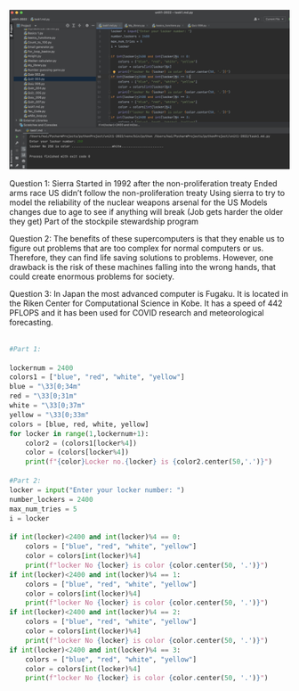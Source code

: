 ![Solution](https://github.com/KaiFig/unit-1/blob/main/task1_test.jpg)


Question 1: 
Sierra 
Started in 1992 after the non-proliferation treaty
Ended arms race
US didn’t follow the non-proliferation treaty
Using sierra to try to model the reliability of the nuclear weapons arsenal for the US
Models changes due to age to see if anything will break (Job gets harder the older they get)
Part of the stockpile stewardship program

Question 2: 
The benefits of these supercomputers is that they enable us to figure out problems that are too complex for normal computers or us. Therefore, they can find life saving solutions to problems. However, one drawback is the risk of these machines falling into the wrong hands, that could create enormous problems for society. 

Question 3:
In Japan the most advanced computer is Fugaku. It is located in the Riken Center for Computational Science in Kobe. It has a speed of 442 PFLOPS and it has been used for COVID research and meteorological forecasting. 


```.py

#Part 1: 

lockernum = 2400
colors1 = ["blue", "red", "white", "yellow"]
blue = "\33[0;34m"
red = "\33[0;31m"
white = "\33[0;37m"
yellow = "\33[0;33m"
colors = [blue, red, white, yellow]
for locker in range(1,lockernum+1):
    color2 = (colors1[locker%4])
    color = (colors[locker%4])
    print(f"{color}Locker no.{locker} is {color2.center(50,'.')}")
    
#Part 2: 
locker = input("Enter your locker number: ")
number_lockers = 2400
max_num_tries = 5
i = locker

if int(locker)<2400 and int(locker)%4 == 0:
    colors = ["blue", "red", "white", "yellow"]
    color = colors[int(locker)%4]
    print(f"locker No {locker} is color {color.center(50, '.')}")
if int(locker)<2400 and int(locker)%4 == 1:
    colors = ["blue", "red", "white", "yellow"]
    color = colors[int(locker)%4]
    print(f"locker No {locker} is color {color.center(50, '.')}")
if int(locker)<2400 and int(locker)%4 == 2:
    colors = ["blue", "red", "white", "yellow"]
    color = colors[int(locker)%4]
    print(f"locker No {locker} is color {color.center(50, '.')}")
if int(locker)<2400 and int(locker)%4 == 3:
    colors = ["blue", "red", "white", "yellow"]
    color = colors[int(locker)%4]
    print(f"locker No {locker} is color {color.center(50, '.')}")

